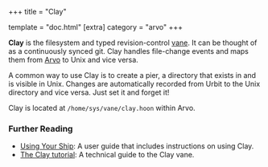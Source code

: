 +++
title = "Clay"

template = "doc.html"
[extra]
category = "arvo"
+++

**Clay** is the filesystem and typed revision-control [vane](../vane). It can be thought of as a continuously synced git. Clay handles file-change events and maps them from [Arvo](../arvo) to Unix and vice versa.

A common way to use Clay is to create a pier, a directory that exists in and is visible in Unix. Changes are automatically recorded from Urbit to the Unix directory and vice versa. Just set it and forget it!

Clay is located at `/home/sys/vane/clay.hoon` within Arvo.

### Further Reading

- [Using Your Ship](@/using/operations/using-your-ship.md#filesystem): A user guide that includes instructions on using Clay.  
- [The Clay tutorial](@/docs/arvo/clay/clay.md): A technical guide to the Clay vane.

